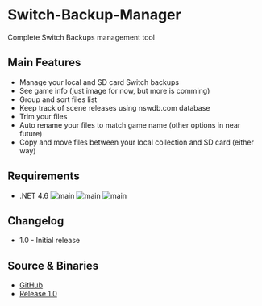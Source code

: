 # Switch-Backup-Manager
Complete Switch Backups management tool

## Main Features
* Manage your local and SD card Switch backups
* See game info (just image for now, but more is comming)
* Group and sort files list
* Keep track of scene releases using nswdb.com database
* Trim your files
* Auto rename your files to match game name (other options in near future)
* Copy and move files between your local collection and SD card (either way)

## Requirements
* .NET 4.6
![main](https://i.imgur.com/7D7MXPK.png)
![main](https://i.imgur.com/5RipVQI.png)
![main](https://i.imgur.com/eHKzI2R.png)

## Changelog
* 1.0 - Initial release

## Source & Binaries
* [GitHub](https://github.com/gibaBR/Switch-Backup-Manager/archive/master.zip)
* [Release 1.0](https://github.com/gibaBR/Switch-Backup-Manager/files/2188652/Switch.Backup.Manager.v1.0.zip)


